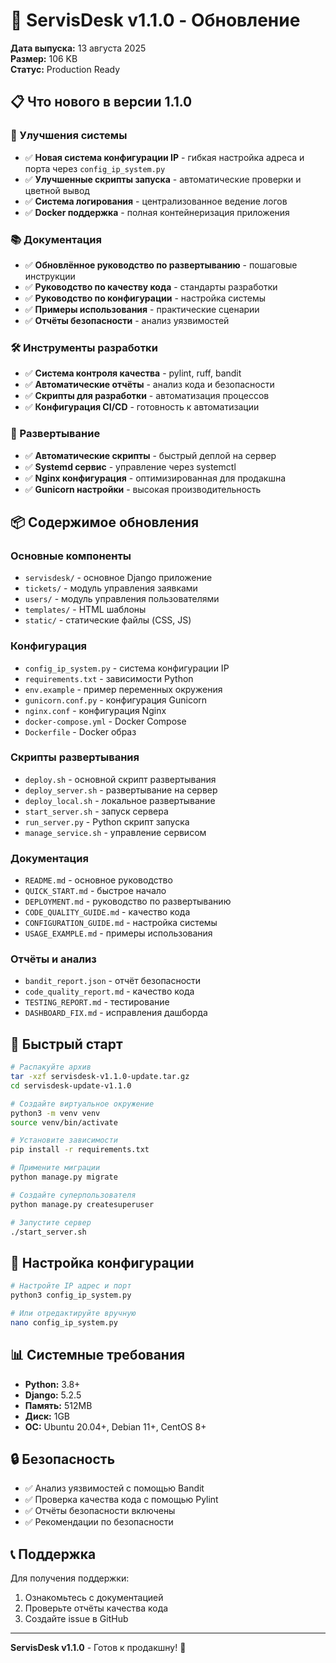 # 🚀 ServisDesk v1.1.0 - Обновление

**Дата выпуска:** 13 августа 2025  
**Размер:** 106 KB  
**Статус:** Production Ready

## 📋 Что нового в версии 1.1.0

### 🔧 Улучшения системы
- ✅ **Новая система конфигурации IP** - гибкая настройка адреса и порта через `config_ip_system.py`
- ✅ **Улучшенные скрипты запуска** - автоматические проверки и цветной вывод
- ✅ **Система логирования** - централизованное ведение логов
- ✅ **Docker поддержка** - полная контейнеризация приложения

### 📚 Документация
- ✅ **Обновлённое руководство по развертыванию** - пошаговые инструкции
- ✅ **Руководство по качеству кода** - стандарты разработки
- ✅ **Руководство по конфигурации** - настройка системы
- ✅ **Примеры использования** - практические сценарии
- ✅ **Отчёты безопасности** - анализ уязвимостей

### 🛠️ Инструменты разработки
- ✅ **Система контроля качества** - pylint, ruff, bandit
- ✅ **Автоматические отчёты** - анализ кода и безопасности
- ✅ **Скрипты для разработки** - автоматизация процессов
- ✅ **Конфигурация CI/CD** - готовность к автоматизации

### 🚀 Развертывание
- ✅ **Автоматические скрипты** - быстрый деплой на сервер
- ✅ **Systemd сервис** - управление через systemctl
- ✅ **Nginx конфигурация** - оптимизированная для продакшна
- ✅ **Gunicorn настройки** - высокая производительность

## 📦 Содержимое обновления

### Основные компоненты
- `servisdesk/` - основное Django приложение
- `tickets/` - модуль управления заявками
- `users/` - модуль управления пользователями
- `templates/` - HTML шаблоны
- `static/` - статические файлы (CSS, JS)

### Конфигурация
- `config_ip_system.py` - система конфигурации IP
- `requirements.txt` - зависимости Python
- `env.example` - пример переменных окружения
- `gunicorn.conf.py` - конфигурация Gunicorn
- `nginx.conf` - конфигурация Nginx
- `docker-compose.yml` - Docker Compose
- `Dockerfile` - Docker образ

### Скрипты развертывания
- `deploy.sh` - основной скрипт развертывания
- `deploy_server.sh` - развертывание на сервер
- `deploy_local.sh` - локальное развертывание
- `start_server.sh` - запуск сервера
- `run_server.py` - Python скрипт запуска
- `manage_service.sh` - управление сервисом

### Документация
- `README.md` - основное руководство
- `QUICK_START.md` - быстрое начало
- `DEPLOYMENT.md` - руководство по развертыванию
- `CODE_QUALITY_GUIDE.md` - качество кода
- `CONFIGURATION_GUIDE.md` - настройка системы
- `USAGE_EXAMPLE.md` - примеры использования

### Отчёты и анализ
- `bandit_report.json` - отчёт безопасности
- `code_quality_report.md` - качество кода
- `TESTING_REPORT.md` - тестирование
- `DASHBOARD_FIX.md` - исправления дашборда

## 🚀 Быстрый старт

```bash
# Распакуйте архив
tar -xzf servisdesk-v1.1.0-update.tar.gz
cd servisdesk-update-v1.1.0

# Создайте виртуальное окружение
python3 -m venv venv
source venv/bin/activate

# Установите зависимости
pip install -r requirements.txt

# Примените миграции
python manage.py migrate

# Создайте суперпользователя
python manage.py createsuperuser

# Запустите сервер
./start_server.sh
```

## 🔧 Настройка конфигурации

```bash
# Настройте IP адрес и порт
python3 config_ip_system.py

# Или отредактируйте вручную
nano config_ip_system.py
```

## 📊 Системные требования

- **Python:** 3.8+
- **Django:** 5.2.5
- **Память:** 512MB
- **Диск:** 1GB
- **ОС:** Ubuntu 20.04+, Debian 11+, CentOS 8+

## 🔒 Безопасность

- ✅ Анализ уязвимостей с помощью Bandit
- ✅ Проверка качества кода с помощью Pylint
- ✅ Отчёты безопасности включены
- ✅ Рекомендации по безопасности

## 📞 Поддержка

Для получения поддержки:
1. Ознакомьтесь с документацией
2. Проверьте отчёты качества кода
3. Создайте issue в GitHub

---

**ServisDesk v1.1.0** - Готов к продакшну! 🚀
